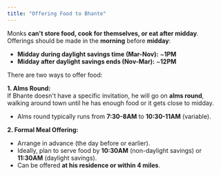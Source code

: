 ```yaml
---
title: "Offering Food to Bhante"
---
```


Monks **can't store food, cook for themselves, or eat after midday**. Offerings should be made in the **morning** before **midday**:

- **Midday during daylight savings time (Mar-Nov):** ~**1PM**
- **Midday after daylight savings ends (Nov-Mar):** ~**12PM**

There are two ways to offer food:

**1. Alms Round:**  
 If Bhante doesn't have a specific invitation, he will go on **alms round**, walking around town until he has enough food or it gets close to midday.

- Alms round typically runs from **7:30-8AM** to **10:30-11AM** (variable).

**2. Formal Meal Offering:**

- Arrange in advance (the day before or earlier).
- Ideally, plan to serve food by **10:30AM** (non-daylight savings) or **11:30AM** (daylight savings).
- Can be offered **at his residence or within 4 miles**.
